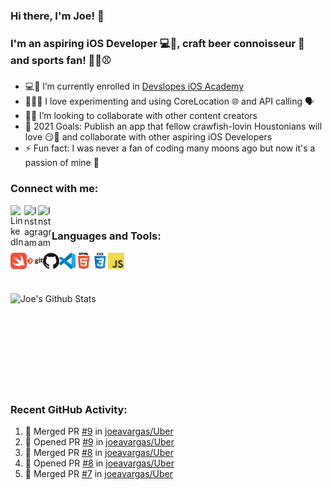 ### Hi there, I'm Joe! 👋


### I'm an aspiring iOS Developer 💻📲, craft beer connoisseur 🍺 and sports fan! 🏀🏈⚾️

- 💻📲 I’m currently enrolled in [Devslopes iOS Academy][Devslopes iOS Academy] 
- 👨🏻‍💻 I love experimenting and using CoreLocation 🌐 and API calling 🗣
- 👊🏼 I’m looking to collaborate with other content creators
- 🏁 2021 Goals: Publish an app that fellow crawfish-lovin Houstonians will love 😏🦞 and collaborate with other aspiring iOS Developers
- ⚡ Fun fact: I was never a fan of coding many moons ago but now it's a passion of mine 💙

### Connect with me:

[<img align="left" alt="LinkedIn" width="22px" src="https://cdn.jsdelivr.net/npm/simple-icons@v3/icons/linkedin.svg" />][linkedin]
[<img align="left" alt="Instagram" width="22px" src="https://cdn.jsdelivr.net/npm/simple-icons@v3/icons/twitter.svg" />][twitter]
[<img align="left" alt="Instagram" width="22px" src="https://cdn.jsdelivr.net/npm/simple-icons@v3/icons/instagram.svg" />][instagram]

<br />

### Languages and Tools:

<img align="left" alt="Swift" width="26px" src="https://raw.githubusercontent.com/github/explore/78df643247d429f6cc873026c0622819ad797942/topics/swift/swift.png" />
<img align="left" alt="Git" width="26px" src="https://raw.githubusercontent.com/github/explore/80688e429a7d4ef2fca1e82350fe8e3517d3494d/topics/git/git.png" />
<img align="left" alt="GitHub" width="26px" src="https://raw.githubusercontent.com/github/explore/78df643247d429f6cc873026c0622819ad797942/topics/github/github.png" />
<img align="left" alt="Visual Studio Code" width="26px" src="https://raw.githubusercontent.com/github/explore/80688e429a7d4ef2fca1e82350fe8e3517d3494d/topics/visual-studio-code/visual-studio-code.png" />
<img align="left" alt="HTML5" width="26px" src="https://raw.githubusercontent.com/github/explore/80688e429a7d4ef2fca1e82350fe8e3517d3494d/topics/html/html.png" />
<img align="left" alt="CSS3" width="26px" src="https://raw.githubusercontent.com/github/explore/80688e429a7d4ef2fca1e82350fe8e3517d3494d/topics/css/css.png" />
<img align="left" alt="JavaScript" width="26px" src="https://raw.githubusercontent.com/github/explore/80688e429a7d4ef2fca1e82350fe8e3517d3494d/topics/javascript/javascript.png" />

<br /><br /><br />

  <img align="left" alt="Joe's Github Stats" src="https://github-stats.joeavargas.vercel.app/api?username=joeavargas&show_icons=true&hide_border=true" />
  
<br /><br /><br /><br /><br /><br /><br /><br /><br />

### Recent GitHub Activity:
<!--START_SECTION:activity-->
1. 🎉 Merged PR [#9](https://github.com/joeavargas/Uber/pull/9) in [joeavargas/Uber](https://github.com/joeavargas/Uber)
2. 💪 Opened PR [#9](https://github.com/joeavargas/Uber/pull/9) in [joeavargas/Uber](https://github.com/joeavargas/Uber)
3. 🎉 Merged PR [#8](https://github.com/joeavargas/Uber/pull/8) in [joeavargas/Uber](https://github.com/joeavargas/Uber)
4. 💪 Opened PR [#8](https://github.com/joeavargas/Uber/pull/8) in [joeavargas/Uber](https://github.com/joeavargas/Uber)
5. 🎉 Merged PR [#7](https://github.com/joeavargas/Uber/pull/7) in [joeavargas/Uber](https://github.com/joeavargas/Uber)
<!--END_SECTION:activity-->

[Devslopes iOS Academy]: [https://devslopes.com/]
[Uber]: [https://github.com/joeavargas/Uber]
[website]: https://joeavargas.medium.com/
[twitter]: https://twitter.com/joeavargas
[instagram]: https://instagram.com/jvargas84
[linkedin]: https://www.linkedin.com/in/joeavargas_/


